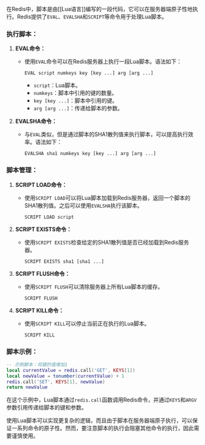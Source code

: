 在Redis中，脚本是由[[Lua语言]]编写的一段代码，它可以在服务器端原子性地执行。Redis提供了`EVAL`、`EVALSHA`和`SCRIPT`等命令用于处理Lua脚本。
### 执行脚本：

1. **EVAL命令：**
   - 使用`EVAL`命令可以在Redis服务器上执行一段Lua脚本。语法如下：

     ```redis
     EVAL script numkeys key [key ...] arg [arg ...]
     ```

     - `script`：Lua脚本。
     - `numkeys`：脚本中引用的键的数量。
     - `key [key ...]`：脚本中引用的键。
     - `arg [arg ...]`：传递给脚本的参数。

2. **EVALSHA命令：**
   - 与`EVAL`类似，但是通过脚本的SHA1散列值来执行脚本，可以提高执行效率。语法如下：

     ```redis
     EVALSHA sha1 numkeys key [key ...] arg [arg ...]
     ```

### 脚本管理：

1. **SCRIPT LOAD命令：**
   - 使用`SCRIPT LOAD`可以将Lua脚本加载到Redis服务器，返回一个脚本的SHA1散列值。之后可以使用`EVALSHA`执行该脚本。

     ```redis
     SCRIPT LOAD script
     ```

2. **SCRIPT EXISTS命令：**
   - 使用`SCRIPT EXISTS`检查给定的SHA1散列值是否已经加载到Redis服务器。

     ```redis
     SCRIPT EXISTS sha1 [sha1 ...]
     ```

3. **SCRIPT FLUSH命令：**
   - 使用`SCRIPT FLUSH`可以清除服务器上所有Lua脚本的缓存。

     ```redis
     SCRIPT FLUSH
     ```

4. **SCRIPT KILL命令：**
   - 使用`SCRIPT KILL`可以停止当前正在执行的Lua脚本。

     ```redis
     SCRIPT KILL
     ```

### 脚本示例：

```lua
-- 示例脚本：将键的值增加1
local currentValue = redis.call('GET', KEYS[1])
local newValue = tonumber(currentValue) + 1
redis.call('SET', KEYS[1], newValue)
return newValue
```

在这个示例中，Lua脚本通过`redis.call`函数调用Redis命令，并通过`KEYS`和`ARGV`参数引用传递给脚本的键和参数。

使用Lua脚本可以实现更复杂的逻辑，而且由于脚本在服务器端原子执行，可以保证一系列命令的原子性。然而，要注意脚本的执行会阻塞其他命令的执行，因此需要谨慎使用。